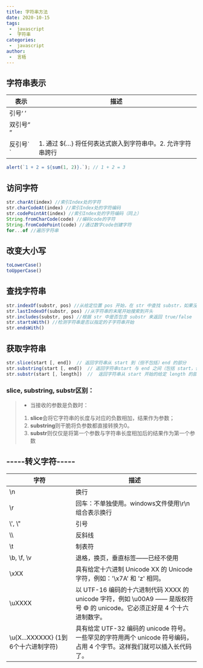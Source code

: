 ```yaml
---
title: 字符串方法
date: 2020-10-15
tags:
 -  javascript
 -  字符串
categories:
 -  javascript
author:
 -  言梧
---
```

## 字符串表示

表示 | 描述
---|---
引号‘ ’ | 
双引号“ ” | 
反引号\`  \` | 1. 通过 ${…} 将任何表达式嵌入到字符串中。2. 允许字符串跨行


```js
alert(`1 + 2 = ${sum(1, 2)}.`); // 1 + 2 = 3
```

## 访问字符

```js
str.charAt(index) //索引Index处的字符
str.charCodeAt(index) //索引Index处的字符编码
str.codePointAt(index) //索引Index处的字符编码（同上）
String.fromCharCode(code) //编码code的字符
String.fromCodePoint(code) //通过数字code创建字符
for...of //遍历字符串
```

## 改变大小写


```js
toLowerCase()
toUpperCase()
```

## 查找字符串

```js
str.indexOf(substr, pos) //从给定位置 pos 开始，在 str 中查找 substr，如果没有找到，则返回 -1，否则返回匹配成功的位置
str.lastIndexOf(substr, pos) //从字符串的末尾开始搜索到开头
str.includes(substr, pos) //根据 str 中是否包含 substr 来返回 true/false
str.startsWith() //检测字符串是否以指定的子字符串开始
str.endsWith()
```

## 获取字符串

```js
str.slice(start [, end])  // 返回字符串从 start 到（但不包括）end 的部分
str.substring(start [, end])  // 返回字符串start 与 end 之间（包括 start，但不包括 end）
str.substr(start [, length])  //  返回字符串从 start 开始的给定 length 的部分
```
### slice, substring, substr区别：

> - 当接收的参数是负数时：
> 1. **slice**会将它字符串的长度与对应的负数相加，结果作为参数；
> 2. **substring**则干脆将负参数都直接转换为0。
> 3. **substr**则仅仅是将第一个参数与字符串长度相加后的结果作为第一个参数


## -----转义字符-----

字符 | 描述
---|---
\n | 换行
\r | 回车：不单独使用。windows文件使用\r\n组合表示换行
\\', \\" | 引号
\\\ | 反斜线
\t | 制表符
\b, \f, \v | 退格，换页，垂直标签——已经不使用
\xXX | 具有给定十六进制 Unicode XX 的 Unicode 字符，例如：'\x7A' 和 'z' 相同。
\uXXXX | 	以 UTF-16 编码的十六进制代码 XXXX 的 unicode 字符，例如 \u00A9 —— 是版权符号 © 的 unicode。它必须正好是 4 个十六进制数字。
\u{X...XXXXXX} (1到6个十六进制字符)| 具有给定 UTF-32 编码的 unicode 符号。一些罕见的字符用两个 unicode 符号编码，占用 4 个字节。这样我们就可以插入长代码了。

